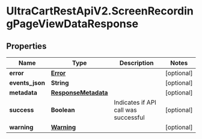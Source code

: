 # UltraCartRestApiV2.ScreenRecordingPageViewDataResponse

## Properties

Name | Type | Description | Notes
------------ | ------------- | ------------- | -------------
**error** | [**Error**](Error.md) |  | [optional] 
**events_json** | **String** |  | [optional] 
**metadata** | [**ResponseMetadata**](ResponseMetadata.md) |  | [optional] 
**success** | **Boolean** | Indicates if API call was successful | [optional] 
**warning** | [**Warning**](Warning.md) |  | [optional] 


